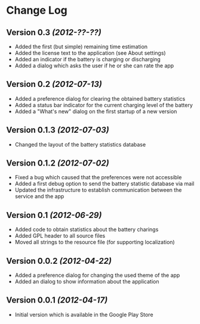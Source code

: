Change Log
===============================================================================

Version 0.3 *(2012-??-??)*
--------------------------
* Added the first (but simple) remaining time estimation
* Added the license text to the application (see About settings)
* Added an indicator if the battery is charging or discharging
* Added a dialog which asks the user if he or she can rate the app

Version 0.2 *(2012-07-13)*
--------------------------
* Added a preference dialog for clearing the obtained battery statistics
* Added a status bar indicator for the current charging level of the battery
* Added a "What's new" dialog on the first startup of a new version

Version 0.1.3 *(2012-07-03)*
----------------------------
* Changed the layout of the battery statistics database

Version 0.1.2 *(2012-07-02)*
----------------------------
* Fixed a bug which caused that the preferences were not accessible
* Added a first debug option to send the battery statistic database via mail
* Updated the infrastructure to establish communication between the service and the app

Version 0.1 *(2012-06-29)*
--------------------------
* Added code to obtain statistics about the battery charings
* Added GPL header to all source files
* Moved all strings to the resource file (for supporting localization)

Version 0.0.2 *(2012-04-22)*
---------------------------
* Added a preference dialog for changing the used theme of the app
* Added an dialog to show information about the application

Version 0.0.1 *(2012-04-17)*
----------------------------
* Initial version which is available in the Google Play Store
